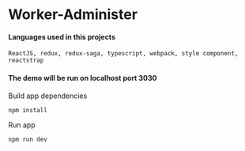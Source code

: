 # Worker-Administer
#### Languages used in this projects
```
ReactJS, redux, redux-saga, typescript, webpack, style component, reactstrap
```

#### The demo will be run on localhost port 3030
Build app dependencies
```
npm install
```

Run app
```
npm run dev
```
